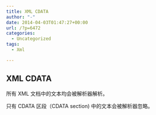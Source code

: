 ```yaml
---
title: XML CDATA
author: "-"
date: 2014-04-03T01:47:27+00:00
url: /?p=6472
categories:
  - Uncategorized
tags:
  - Xml

---
```

## XML CDATA
所有 XML 文档中的文本均会被解析器解析。

只有 CDATA 区段（CDATA section) 中的文本会被解析器忽略。